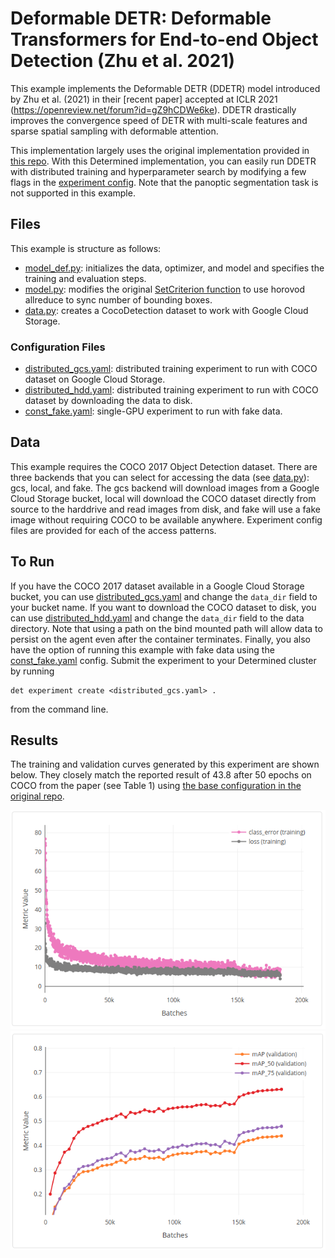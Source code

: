 # Deformable DETR: Deformable Transformers for End-to-end Object Detection  (Zhu et al. 2021)
This example implements the Deformable DETR (DDETR) model introduced by Zhu et al. (2021) in their [recent paper] accepted at ICLR 2021 (https://openreview.net/forum?id=gZ9hCDWe6ke).
DDETR drastically improves the convergence speed of DETR with multi-scale features and sparse spatial sampling with deformable attention.  

This implementation largely uses the original implementation provided in [this repo](https://github.com/fundamentalvision/Deformable-DETR).  With this Determined implementation, you can easily run DDETR with distributed training and hyperparameter search by modifying a few flags in the [experiment config](distributed_gcs.yaml).  Note that the panoptic segmentation task is not supported in this example.

## Files
This example is structure as follows:
* [model_def.py](model_def.py): initializes the data, optimizer, and model and specifies the training and evaluation steps.
* [model.py](model.py): modifies the original [SetCriterion function](https://github.com/fundamentalvision/Deformable-DETR/blob/main/models/deformable_detr.py#L198) to use horovod allreduce to sync number of bounding boxes.
* [data.py](data.py): creates a CocoDetection dataset to work with Google Cloud Storage. 

### Configuration Files
* [distributed_gcs.yaml](distributed_gcs.yaml): distributed training experiment to run with COCO dataset on Google Cloud Storage.
* [distributed_hdd.yaml](distributed_hdd.yaml): distributed training experiment to run with COCO dataset by downloading the data to disk.
* [const_fake.yaml](const_fake.yaml): single-GPU experiment to run with fake data.

## Data
This example requires the COCO 2017 Object Detection dataset.  There are three backends that you can select for accessing the data (see [data.py](data.py)): gcs, local, and fake.  The gcs backend will download images from a Google Cloud Storage bucket, local will download the COCO dataset directly from source to the harddrive and read images from disk, and fake will use a fake image without requiring COCO to be available anywhere.  Experiment config files are provided for each of the access patterns. 

## To Run
If you have the COCO 2017 dataset available in a Google Cloud Storage bucket, you can use [distributed_gcs.yaml](distributed_gcs.yaml) and change the `data_dir` field to your bucket name.  If you want to download the COCO dataset to disk, you can use [distributed_hdd.yaml](distributed_hdd.yaml) and change the `data_dir` field to the data directory.  Note that using a path on the bind mounted path will allow data to persist on the agent even after the container terminates.  Finally, you also have the option of running this example with fake data using the [const_fake.yaml](const_fake.yaml) config.  Submit the experiment to your Determined cluster by running
```
det experiment create <distributed_gcs.yaml> .
```
from the command line.

## Results
The training and validation curves generated by this experiment are shown below.  They closely match the reported result of 43.8 after 50 epochs on COCO from the paper (see Table 1) using [the base configuration in the original repo](https://github.com/fundamentalvision/Deformable-DETR/blob/main/configs/r50_deformable_detr.sh).

![train_curves](imgs/train_curves.png)
![val_curves](imgs/val_curves.png)
